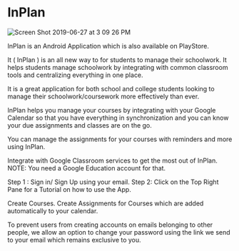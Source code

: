 # InPlan 
![Screen Shot 2019-06-27 at 3 09 26 PM](https://user-images.githubusercontent.com/41021374/60255558-9ff7d080-98ed-11e9-9892-8410f8b8f8e5.png)

InPlan is an Android Application which is also available on PlayStore.

It ( InPlan ) is an all new way to for students to manage their schoolwork. It helps students manage schoolwork by integrating with common classroom tools and centralizing everything in one place.

It is a great application for both school and college students looking to manage their schoolwork/coursework more effectively than ever.

InPlan helps you manage your courses by integrating with your Google Calendar so that you have everything in synchronization and you can know your due assignments and classes are on the go. 


You can manage the assignments for your courses with reminders and more using InPlan.

Integrate with Google Classroom services to get the most out of InPlan.
NOTE: You need a Google Education account for that.

Step 1 : Sign in/ Sign Up using your email.
Step 2: Click on the Top Right Pane for a Tutorial on how to use the App.

Create Courses. Create Assignments for Courses which are added automatically to your calendar.

To prevent users from creating accounts on emails belonging to other people, we allow an option to change your password using the link we send to your email which remains exclusive to you.
